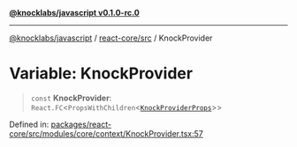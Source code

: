 [**@knocklabs/javascript v0.1.0-rc.0**](../../../README.md)

***

[@knocklabs/javascript](../../../modules.md) / [react-core/src](../README.md) / KnockProvider

# Variable: KnockProvider

> `const` **KnockProvider**: `React.FC`\<`PropsWithChildren`\<[`KnockProviderProps`](../type-aliases/KnockProviderProps.md)\>\>

Defined in: [packages/react-core/src/modules/core/context/KnockProvider.tsx:57](https://github.com/knocklabs/javascript/blob/main/packages/react-core/src/modules/core/context/KnockProvider.tsx#L57)
